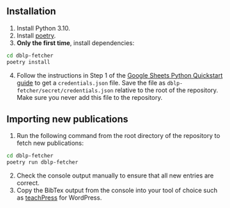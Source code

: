 ## Installation

1. Install Python 3.10.
2. Install [poetry](https://python-poetry.org/docs/master/#installation).
3. **Only the first time**, install dependencies:
```sh
cd dblp-fetcher
poetry install
```
4. Follow the instructions in Step 1 of the [Google Sheets Python Quickstart guide](https://developers.google.com/sheets/api/quickstart/python) to get a `credentials.json` file. Save the file as `dblp-fetcher/secret/credentials.json` relative to the root of the repository. Make sure you never add this file to the repository.

## Importing new publications

1. Run the following command from the root directory of the repository to fetch new publications:
```sh
cd dblp-fetcher
poetry run dblp-fetcher
```
2. Check the console output manually to ensure that all new entries are correct.
3. Copy the BibTex output from the console into your tool of choice such as [teachPress](https://wordpress.org/plugins/teachpress/) for WordPress.
